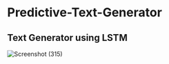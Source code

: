 # Predictive-Text-Generator

## Text Generator using LSTM 

![Screenshot (315)](https://user-images.githubusercontent.com/71555128/126895617-0ee63e95-843b-418b-849f-d97b44f6ab10.png)
